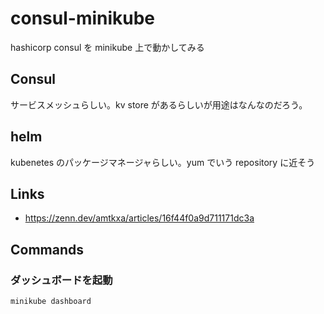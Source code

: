 # consul-minikube
hashicorp consul を minikube 上で動かしてみる

## Consul
サービスメッシュらしい。kv store があるらしいが用途はなんなのだろう。

## helm
kubenetes のパッケージマネージャらしい。yum でいう repository に近そう

## Links
- https://zenn.dev/amtkxa/articles/16f44f0a9d711171dc3a

## Commands
### ダッシュボードを起動
```
minikube dashboard
```
